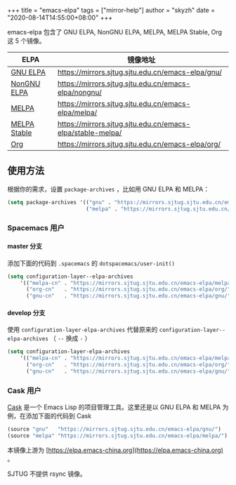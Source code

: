 +++
title = "emacs-elpa"
tags = ["mirror-help"]
author = "skyzh"
date = "2020-08-14T14:55:00+08:00"
+++

emacs-elpa 包含了 GNU ELPA, NonGNU ELPA, MELPA, MELPA Stable, Org 这 5 个镜像。

| ELPA                                                          | 镜像地址                                                     |
| ------------------------------------------------------------- | ------------------------------------------------------------ |
| [GNU ELPA](https://elpa.gnu.org/)                             | https://mirrors.sjtug.sjtu.edu.cn/emacs-elpa/gnu/            |
| [NonGNU ELPA](https://elpa.gnu.org/nongnu/)                   | https://mirrors.sjtug.sjtu.edu.cn/emacs-elpa/nongnu/         |
| [MELPA](https://melpa.org/)                                   | https://mirrors.sjtug.sjtu.edu.cn/emacs-elpa/melpa/          |
| [MELPA Stable](https://stable.melpa.org/#/)                   | https://mirrors.sjtug.sjtu.edu.cn/emacs-elpa/stable-melpa/   |
| [Org](https://orgmode.org/elpa.html)                          | https://mirrors.sjtug.sjtu.edu.cn/emacs-elpa/org/            |

## 使用方法



根据你的需求，设置 `package-archives` ，比如用 GNU ELPA 和 MELPA：
```lisp
(setq package-archives '(("gnu" . "https://mirrors.sjtug.sjtu.edu.cn/emacs-elpa/gnu/")
                         ("melpa" . "https://mirrors.sjtug.sjtu.edu.cn/emacs-elpa/melpa/")))

```

### Spacemacs 用户



#### master 分支



添加下面的代码到  `.spacemacs`  的  `dotspacemacs/user-init()`

```lisp
(setq configuration-layer--elpa-archives
    '(("melpa-cn" . "https://mirrors.sjtug.sjtu.edu.cn/emacs-elpa/melpa/")
      ("org-cn"   . "https://mirrors.sjtug.sjtu.edu.cn/emacs-elpa/org/")
      ("gnu-cn"   . "https://mirrors.sjtug.sjtu.edu.cn/emacs-elpa/gnu/")))
```

#### develop 分支



使用 `configuration-layer-elpa-archives` 代替原来的 `configuration-layer--elpa-archives` （ `--` 换成 `-` ）

```lisp
(setq configuration-layer-elpa-archives
    '(("melpa-cn" . "https://mirrors.sjtug.sjtu.edu.cn/emacs-elpa/melpa/")
      ("org-cn"   . "https://mirrors.sjtug.sjtu.edu.cn/emacs-elpa/org/")
      ("gnu-cn"   . "https://mirrors.sjtug.sjtu.edu.cn/emacs-elpa/gnu/")))
```

### Cask 用户



[Cask](https://github.com/cask/cask) 是一个 Emacs Lisp 的项目管理工具。这里还是以 GNU ELPA 和 MELPA 为例，在添加下面的代码到 Cask

```lisp
(source "gnu"   "https://mirrors.sjtug.sjtu.edu.cn/emacs-elpa/gnu/")
(source "melpa" "https://mirrors.sjtug.sjtu.edu.cn/emacs-elpa/melpa/")
```

本镜像上游为 [https://elpa.emacs-china.org](https://elpa.emacs-china.org) 。

SJTUG 不提供 rsync 镜像。
